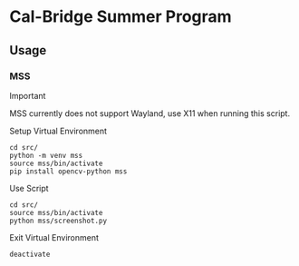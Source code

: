 # Cal-Bridge Summer Program

## Usage

### MSS
> [!IMPORTANT]
> MSS currently does not support Wayland, use X11 when running this script.

Setup Virtual Environment
```shell
cd src/
python -m venv mss
source mss/bin/activate
pip install opencv-python mss
```

Use Script
```shell
cd src/
source mss/bin/activate
python mss/screenshot.py
```

Exit Virtual Environment
```shell
deactivate
```
